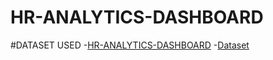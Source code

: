 # HR-ANALYTICS-DASHBOARD

#DATASET USED
-<a href ="https://github.com/rohiiitt/HR-ANALYTICS-DASHBOARD/blob/main/HR_Analytics.csv">HR-ANALYTICS-DASHBOARD</a>
-<a href ="https://github.com/rohiiitt/HR-ANALYTICS-DASHBOARD/blob/main/HR%20ANALYTICS%20DASHBOARD%20Projects%20final.pbix">Dataset</a>
